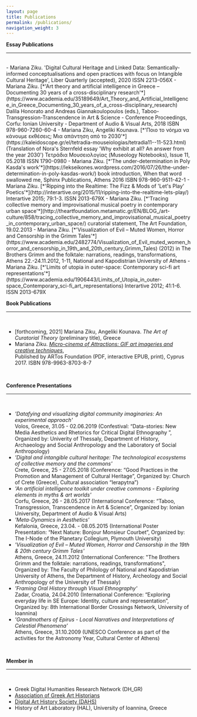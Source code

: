 ```yaml
---
layout: page
title: Publications
permalink: /publications/
navigation_weight: 3
---
```


**Essay Publications**

---
<br>
- Mariana Ziku. 'Digital Cultural Heritage and Linked Data: Semantically-informed conceptualisations and open practices with focus on Intangible Cultural Heritage', Liber Quarterly (accepted), 2020 ISSN 2213-056X
- Mariana Ziku. [*'Art theory and artificial intelligence in Greece – Documenting 30 years of a cross-disciplinary research'*](https://www.academia.edu/35189649/Art_Theory_and_Artificial_Intelligence_in_Greece_Documenting_30_years_of_a_cross-disciplinary_research)  
Dalila Honorato and Andreas Giannakoulopoulos (eds.), Taboo-Transgression-Transcendence in Art & Science - Conference Proceedings, Corfu: Ionian University - Department of Audio & Visual Arts, 2018 ISBN 978-960-7260-60-4
- Mariana Ziku, Angeliki Kounava. [*'Ποιο το νόημα να κάνουμε εκθέσεις; Μια απάντηση από το 2030'*](https://kaleidoscope.gr/el/tetradia-mouseiologias/tetradia11--11-523.html)  
(Translation of Nora's Sternfeld essay 'Why exhibit at all? An answer from the year 2030')  
Τετράδια Μουσειολογίας (Museology Notebooks), Issue 11, 05.2018 ISSN 1790-0980
- Mariana Ziku. [*'The under-determination in Poly Kasda's work'*](https://lekseikones.wordpress.com/2016/07/26/the-under-determination-in-poly-kasdas-work/)  
book introduction, When that word swallowed me, Sphinx Publications, Athens 2016 ISBN 978-960-9511-42-1
- Mariana Ziku. [*'Ripping into the Realtime: The Fizz & Mods of 'Let's Play' Poetics'*](http://interartive.org/2015/11/ripping-into-the-realtime-lets-play/)  
Interartive 2015; 79:1-3. ISSN 2013-679X
- Mariana Ziku. [*'Τracing collective memory and improvisational musical poetry in contemporary urban space'*](http://theartfoundation.metamatic.gr/EN/BLOG_/art-culture/858/tracing_collective_memory_and_improvisational_musical_poetry_in_contemporary_urban_space/)  
curatorial statement, The Art Foundation, 19.02.2013
- Mariana Ziku. [*'Visualization of Evil – Muted Women, Horror and Censorship in the Grimm Tales'*](https://www.academia.edu/2482774/Visualization_of_Evil_muted_women_horror_and_censorship_in_19th_and_20th_century_Grimm_Tales)  
(2012) in The Brothers Grimm and the folktale: narrations, readings, transformations, Athens 22.-24.11.2012, 1-11,  National and Kapodistrian University of Athens
- Mariana Ziku. [*'Limits of utopia in outer-space: Contemporary sci-fi art representations'*](https://www.academia.edu/1906443/Limits_of_Utopia_in_outer-space_Contemporary_sci-fi_art_representations)  
Interartive 2012; 41:1-6. ISSN 2013-679X
	
  <br>
  
**Book Publications**

---

<br>

- [forthcoming, 2021] Mariana Ziku, Angeliki Kounava. *The Art of Curatorial Theory* (preliminary title), Greece
- Mariana Ziku. [*Micro-cinema of Attractions: GIF art imageries and creative techniques*](https://drive.google.com/drive/folders/0B0UjNhiCkNpkN0pPU2ZVX3BzVFU),  
Published by ARTos Foundation (PDF, interactive EPUB, print), Cyprus 2017. ISBN 978-9963-8703-8-7

<br>

**Conference Presentations**

---

<br>

- *'Datafying and visualizing digital community imaginaries: An experimental approach'*  
Volos, Greece, 31.05 - 02.06.2019 (Confestival: “Data-stories: New Media Aesthetics and Rhetorics for Critical Digital Ethnography ”, Organized by: Univerity of Thessaly, Department of History, Archaeology and Social Anthropology and the Laboratory of Social Anthropology)
- *'Digital and intangible cultural heritage: The technological ecosystems of collective memory and the commons'*  
Crete, Greece, 25 - 27.05.2018 (Conference: “Good Practices in the Promotion and Management of Cultural Heritage”, Organized by: Church of Crete (Greece), Cultural association “Ierapytna”)
- *'An artificial intelligence toolkit under creative commons - Exploring elements in myths & art worlds'*  
Corfu, Greece, 26 - 28.05.2017 (International Conference: “Taboo, Transgression, Transcendence in Art & Science”, Organized by: Ionian University, Department of Audio & Visual Arts)
- *'Meta-Dynamics in Aesthetics'*  
Kefalonia, Greece, 23.04. - 08.05.2015 (International Poster Presentation: “Next Nature: Bonjour Monsieur Courbet”, Organized by: The I-Node of the Planetary Collegium, Plymouth University)
- *'Visualization of Evil – Muted Women, Horror and Censorship in the 19th & 20th century Grimm Tales'*  
Athens, Greece, 24.11.2012 (International Conference: "The Brothers Grimm and the folktale: narrations, readings, transformations", Organized by: The Faculty of Philology of National and Kapodistrian University of Athens, the Department of History, Archeology and Social Anthropology of the University of Thessaly)
- *'Framing Oral History through Visual Ethnography'*  
Zadar, Croatia, 24.04.2010 (International Conference: “Exploring everyday life in SE Europe: Identity, culture and representation”, Organized by: 8th International Border Crossings Network, University of Ioannina) 
- *'Grandmothers of Epirus - Local Narratives and Interpretations of Celestial Phenomena'*  
Athens, Greece, 31.10.2009 (UNESCO Conference as part of the activities for the Astronomy Year, Cultural Center of Athens)

<br>

**Member in** 

---  

<br/>

- Greek Digital Humanities Research Network (DH_GR)  
- [Association of Greek Art Historians](https://eeit.org)
- [Digital Art History Society (DAHS)](https://digitalarthistorysociety.org)
- History of Art Laboratory (HAL), University of Ioannina, Greece
